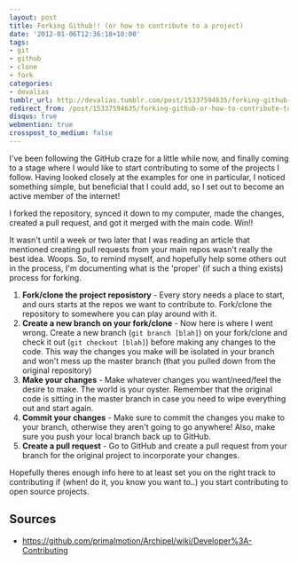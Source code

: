 ```yaml
---
layout: post
title: Forking Github!! (or how to contribute to a project)
date: '2012-01-06T12:36:18+10:00'
tags:
- git
- github
- clone
- fork
categories:
- devalias
tumblr_url: http://devalias.tumblr.com/post/15337594635/forking-github-or-how-to-contribute-to-a
redirect_from: /post/15337594635/forking-github-or-how-to-contribute-to-a
disqus: true
webmention: true
crosspost_to_medium: false
---
```

I've been following the GitHub craze for a little while now, and finally coming to a stage where I would like to start contributing to some of the projects I follow. Having looked closely at the examples for one in particular, I noticed something simple, but beneficial that I could add, so I set out to become an active member of the internet!

I forked the repository, synced it down to my computer, made the changes, created a pull request, and got it merged with the main code. Win!!

It wasn't until a week or two later that I was reading an article that mentioned creating pull requests from your main repos wasn't really the best idea. Woops. So, to remind myself, and hopefully help some others out in the process, I'm documenting what is the 'proper' (if such a thing exists) process for forking.

1. **Fork/clone the project reposistory** - Every story needs a place to start, and ours starts at the repos we want to contribute to. Fork/clone the repository to somewhere you can play around with it.
2. **Create a new branch on your fork/clone** - Now here is where I went wrong. Create a new branch (`git branch [blah]`) on your fork/clone and check it out (`git checkout [blah]`) before making any changes to the code. This way the changes you make will be isolated in your branch and won't mess up the master branch (that you pulled down from the original repository)
3. **Make your changes** - Make whatever changes you want/need/feel the desire to make. The world is your oyster. Remember that the original code is sitting in the master branch in case you need to wipe everything out and start again.
4. **Commit your changes** - Make sure to commit the changes you make to your branch, otherwise they aren't going to go anywhere! Also, make sure you push your local branch back up to GitHub.
5. **Create a pull request** - Go to GitHub and create a pull request from your branch for the original project to incorporate your changes.

Hopefully theres enough info here to at least set you on the right track to contributing if (when! do it, you know you want to..) you start contributing to open source projects.

## Sources

* https://github.com/primalmotion/Archipel/wiki/Developer%3A-Contributing
